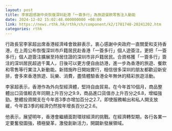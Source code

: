 ```yaml
---
layout: post
title: 李家超感謝中央恢復深圳赴港「一簽多行」為旅遊餐飲零售注入動能
date: 2024-12-02 15:02:48.000000000 +08:00
link: https://news.rthk.hk/rthk/ch/component/k2/1781740-20241202.htm
categories: rthk
---
```


行政長官李家超出席香港經濟峰會致辭表示，衷心感謝中央政府一直關愛和支持香港，在上周公布恢復深圳市戶籍居民赴香港「一簽多行」個人遊簽注，更把「一簽多行」個人遊簽注擴展至持居住證的深圳市非戶籍居民。合資格獲「一簽多行」簽注的深圳居民超過千萬人，日後可以更方便自由訪港，進一步為香港的旅遊、餐飲和零售等行業注入新動能。新措施昨日開始實行，相信很多深圳的朋友都歡迎新安排，會多來香港旅遊、玩樂、消費，盡情體驗香港全年無休的精彩旅遊活動。

李家超表示，香港作為外向型經濟體，堅持自由貿易。在今年首10個月，商品整體出口貨值較去年同期上升百分之9.9，商品進口貨值亦上升百分之6.8，增幅強勁。整體投資開支在今年首3季亦增加百分之2.7。即使服務輸出和私人開支放緩，今年首3季的經濟仍然按年增長百分之2.6。

他表示，展望明年，香港會繼續面對環球經濟的挑戰。在經濟轉型期，各行各業一定要奮發圖強，積極變革，激發創新活力，開闢新發展領域。

